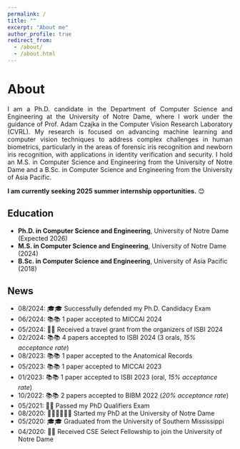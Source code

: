 ```yaml
---
permalink: /
title: ""
excerpt: "About me"
author_profile: true
redirect_from: 
  - /about/
  - /about.html
---
```


About
======

<div style="text-align: justify;">
I am a Ph.D. candidate in the Department of Computer Science and Engineering at the University of Notre Dame, where I work under the guidance of Prof. Adam Czajka in the Computer Vision Research Laboratory (CVRL). My research is focused on advancing machine learning and computer vision techniques to address complex challenges in human biometrics, particularly in the areas of forensic iris recognition and newborn iris recognition, with applications in identity verification and security. I hold an M.S. in Computer Science and Engineering from the University of Notre Dame and a B.Sc. in Computer Science and Engineering from the University of Asia Pacific. 
</div>

**I am currently seeking 2025 summer internship opportunities.** 😊

Education
------

- **Ph.D. in Computer Science and Engineering**, University of Notre Dame (Expected 2026)
- **M.S. in Computer Science and Engineering**, University of Notre Dame (2024)
- **B.Sc. in Computer Science and Engineering**, University of Asia Pacific (2018)

News
------

* 08/2024: 🎓🎓 Successfully defended my Ph.D. Candidacy Exam
* 06/2024: 📚📚 1 paper accepted to MICCAI 2024
* 05/2024: 🎉🎉 Received a travel grant from the organizers of ISBI 2024
* 02/2024: 📚📚 4 papers accepted to ISBI 2024 (3 orals, _15% acceptance rate_)
* 08/2023: 📚📚 1 paper accepted to the Anatomical Records
* 05/2023: 📚📚 1 paper accepted to MICCAI 2023
* 01/2023: 📚📚 1 paper accepted to ISBI 2023 (oral, _15% acceptance rate_)
* 10/2022: 📚📚 2 papers accepted to BIBM 2022 (_20% acceptance rate_)
* 05/2021: 🎉🎉 Passed my PhD Qualifiers Exam
* 08/2020: 🧑🏻‍🏫🧑🏻‍🏫 Started my PhD at the University of Notre Dame
* 05/2020: 🎓🎓 Graduated from the University of Southern Mississippi
* 04/2020: 🎉🎉 Received CSE Select Fellowship to join the University of Notre Dame
